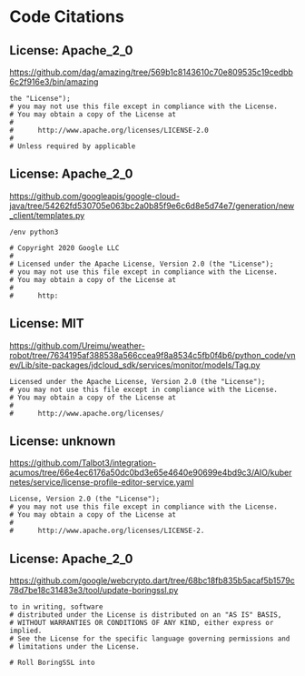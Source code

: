 # Code Citations

## License: Apache_2_0

https://github.com/dag/amazing/tree/569b1c8143610c70e809535c19cedbb6c2f916e3/bin/amazing

```
the "License");
# you may not use this file except in compliance with the License.
# You may obtain a copy of the License at
#
#      http://www.apache.org/licenses/LICENSE-2.0
#
# Unless required by applicable
```

## License: Apache_2_0

https://github.com/googleapis/google-cloud-java/tree/54262fd530705e063bc2a0b85f9e6c6d8e5d74e7/generation/new_client/templates.py

```
/env python3

# Copyright 2020 Google LLC
#
# Licensed under the Apache License, Version 2.0 (the "License");
# you may not use this file except in compliance with the License.
# You may obtain a copy of the License at
#
#      http:
```

## License: MIT

https://github.com/Ureimu/weather-robot/tree/7634195af388538a566ccea9f8a8534c5fb0f4b6/python_code/vnev/Lib/site-packages/jdcloud_sdk/services/monitor/models/Tag.py

```
Licensed under the Apache License, Version 2.0 (the "License");
# you may not use this file except in compliance with the License.
# You may obtain a copy of the License at
#
#      http://www.apache.org/licenses/
```

## License: unknown

https://github.com/Talbot3/integration-acumos/tree/66e4ec6176a50dc0bd3e65e4640e90699e4bd9c3/AIO/kubernetes/service/license-profile-editor-service.yaml

```
License, Version 2.0 (the "License");
# you may not use this file except in compliance with the License.
# You may obtain a copy of the License at
#
#      http://www.apache.org/licenses/LICENSE-2.
```

## License: Apache_2_0

https://github.com/google/webcrypto.dart/tree/68bc18fb835b5acaf5b1579c78d7be18c31483e3/tool/update-boringssl.py

```
to in writing, software
# distributed under the License is distributed on an "AS IS" BASIS,
# WITHOUT WARRANTIES OR CONDITIONS OF ANY KIND, either express or implied.
# See the License for the specific language governing permissions and
# limitations under the License.

# Roll BoringSSL into
```
